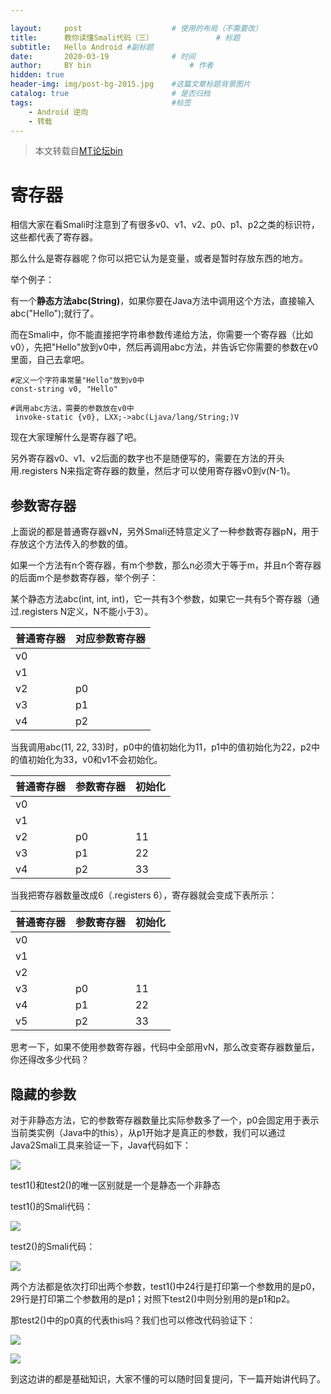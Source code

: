 ```yaml
---

layout:     post   				    # 使用的布局（不需要改）
title:      教你读懂Smali代码（三） 				# 标题 
subtitle:   Hello Android #副标题
date:       2020-03-19 				# 时间
author:     BY bin 						# 作者
hidden: true
header-img: img/post-bg-2015.jpg 	#这篇文章标题背景图片
catalog: true 						# 是否归档
tags:								#标签
    - Android 逆向
    - 转载
---
```


> 本文转载自[MT论坛bin](https://bbs.binmt.cc/thread-1266-1-1.html)


# 寄存器

相信大家在看Smali时注意到了有很多v0、v1、v2、p0、p1、p2之类的标识符，这些都代表了寄存器。

那么什么是寄存器呢？你可以把它认为是变量，或者是暂时存放东西的地方。

举个例子：

有一个**静态方法abc(String)**，如果你要在Java方法中调用这个方法，直接输入abc("Hello");就行了。

而在Smali中，你不能直接把字符串参数传递给方法，你需要一个寄存器（比如v0），先把"Hello"放到v0中，然后再调用abc方法，并告诉它你需要的参数在v0里面，自己去拿吧。
```smali
#定义一个字符串常量"Hello"放到v0中
const-string v0, "Hello"

#调用abc方法，需要的参数放在v0中 
 invoke-static {v0}, LXX;->abc(Ljava/lang/String;)V
```
现在大家理解什么是寄存器了吧。

另外寄存器v0、v1、v2后面的数字也不是随便写的，需要在方法的开头用.registers N来指定寄存器的数量，然后才可以使用寄存器v0到v(N-1)。


## 参数寄存器

上面说的都是普通寄存器vN，另外Smali还特意定义了一种参数寄存器pN，用于存放这个方法传入的参数的值。

如果一个方法有n个寄存器，有m个参数，那么n必须大于等于m，并且n个寄存器的后面m个是参数寄存器，举个例子：

某个静态方法abc(int, int, int)，它一共有3个参数，如果它一共有5个寄存器（通过.registers N定义，N不能小于3）。

|普通寄存器|对应参数寄存器|
|---|---|
|v0| |	
|v1| |	
|v2|p0|
|v3|p1|
|v4|p2|

当我调用abc(11, 22, 33)时，p0中的值初始化为11，p1中的值初始化为22，p2中的值初始化为33，v0和v1不会初始化。

|普通寄存器|参数寄存器|初始化|
|---|---|---|
|v0| | |
|v1| | |
|v2|p0|11|
|v3|p1|22|
|v4|p2|33|

当我把寄存器数量改成6（.registers 6），寄存器就会变成下表所示：

|普通寄存器|参数寄存器|初始化|
|---|---|---|
|v0| | |
v1| | |
v2| | |		
|v3|p0|11|
|v4|p1|22|
|v5|p2|33|

思考一下，如果不使用参数寄存器，代码中全部用vN，那么改变寄存器数量后，你还得改多少代码？

## 隐藏的参数

对于非静态方法，它的参数寄存器数量比实际参数多了一个，p0会固定用于表示当前类实例（Java中的this），从p1开始才是真正的参数，我们可以通过Java2Smali工具来验证一下，Java代码如下：

![](http://img04.sogoucdn.com/app/a/100520146/539b5a636ef27c32f447db462f7c7874)

test1()和test2()的唯一区别就是一个是静态一个非静态

test1()的Smali代码：

![](http://img04.sogoucdn.com/app/a/100520146/0febbc8bb9007c6bf0c7c85f02f4574f)

test2()的Smali代码：

![](http://img01.sogoucdn.com/app/a/100520146/56c606a0fd79ba48b6e1f72e3c0643b8)

两个方法都是依次打印出两个参数，test1()中24行是打印第一个参数用的是p0，29行是打印第二个参数用的是p1；对照下test2()中则分别用的是p1和p2。

那test2()中的p0真的代表this吗？我们也可以修改代码验证下：

![](https://oss.bbs.binmt.cc/image/000/00/25/74_600_1000.jpg?mobile=2)

![](https://oss.bbs.binmt.cc/image/000/00/25/75_600_1000.jpg?mobile=2)

到这边讲的都是基础知识，大家不懂的可以随时回复提问，下一篇开始讲代码了。
